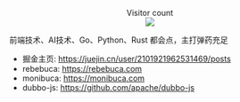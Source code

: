 <p align="center"> 
  Visitor count<br>
  <img src="https://profile-counter.glitch.me/godkun/count.svg" />
</p>

前端技术、AI技术、Go、Python、Rust 都会点，主打弹药充足
- 掘金主页: https://juejin.cn/user/2101921962531469/posts
- rebebuca: https://rebebuca.com
- monibuca: https://monibuca.com
- dubbo-js: https://github.com/apache/dubbo-js
